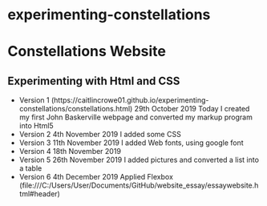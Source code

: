 # experimenting-constellations
<!DOCTYPE html>
<html lang="en">
<head> 
      <meta charset="utf-8" />
      <meta name="author" content="Caitlin Crowe">
    

</head> 
<body>
    <hearder>
       <h1> Constellations Website </h1>
       <h2>Experimenting with Html and CSS</h2>
<ul>

   <li>Version 1 (https://caitlincrowe01.github.io/experimenting-constellations/constellations.html)
   29th October 2019
   Today I created my first John Baskerville webpage and converted my markup program into Html5</li>
   <href="git>

   <li>Version 2
   4th November 2019
   I added some CSS</li>

   <li>Version 3
   11th November 2019
   I added Web fonts, using google font</li>

   <li>Version 4
   18th November 2019</li>

   <li>Version 5
   26th November 2019
   I added pictures and converted a list into a table</li>

   <li>Version 6
   4th December 2019 
   Applied Flexbox (file:///C:/Users/User/Documents/GitHub/website_essay/essaywebsite.html#header)</li>

</ul>